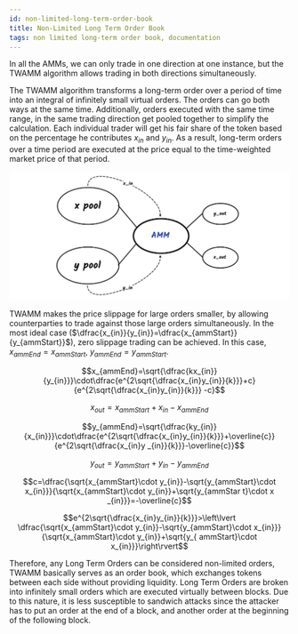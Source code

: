 ```yaml
---
id: non-limited-long-term-order-book
title: Non-Limited Long Term Order Book
tags: non limited long-term order book, documentation
---
```


In all the AMMs, we can only trade in one direction at one instance, but the TWAMM algorithm allows trading in both directions simultaneously.

The TWAMM algorithm transforms a long-term order over a period of time into an integral of infinitely small virtual orders. The orders can go both ways at the same time. Additionally, orders executed with the same time range, in the same trading direction get pooled together to simplify the calculation. Each individual trader will get his fair share of the token based on the percentage he contributes $x_{in}$ and $y_{in}$. As a result, long-term orders over a time period are executed at the price equal to the time-weighted market price of that period.

![](images/lt-swap-in-out.png)

TWAMM makes the price slippage for large orders smaller, by allowing counterparties to trade against those large orders simultaneously. In the most ideal case ($\dfrac{x_{in}}{y_{in}}=\dfrac{x_{ammStart}}{y_{ammStart}}$), zero slippage trading can be achieved. In this case, $x_{ammEnd}=x_{ammStart}$​, $y_{ammEnd}=y_{ammStart}$.

$$x_{ammEnd}=\sqrt{\dfrac{kx_{in}}{y_{in}}}\cdot\dfrac{e^{2\sqrt{\dfrac{x_{in}y_{in}}{k}}}+c}{e^{2\sqrt{\dfrac{x_{in}y_{in}}{k}}} -c}$$

$$x_{out}=x_{ammStart}+x_{in}-x_{ammEnd}$$

$$y_{ammEnd}=\sqrt{\dfrac{ky_{in}}{x_{in}}}\cdot\dfrac{e^{2\sqrt{\dfrac{x_{in}y_{in}}{k}}}+\overline{c}}{e^{2\sqrt{\dfrac{x_{in}y _{in}}{k}}}-\overline{c}}$$

$$y_{out}=y_{ammStart}+y_{in}-y_{ammEnd}$$

$$c=\dfrac{\sqrt{x_{ammStart}\cdot y_{in}}-\sqrt{y_{ammStart}\cdot x_{in}}}{\sqrt{x_{ammStart}\cdot y_{in}}+\sqrt{y_{ammStar t}\cdot x _{in}}}=-\overline{c}$$

$$e^{2\sqrt{\dfrac{x_{in}y_{in}}{k}}}>\left\lvert \dfrac{\sqrt{x_{ammStart}\cdot y_{in}}-\sqrt{y_{ammStart}\cdot x_{in}}}{\sqrt{x_{ammStart}\cdot y_{in}}+\sqrt{y_{ ammStart}\cdot x_{in}}}\right\rvert$$

Therefore, any Long Term Orders can be considered non-limited orders, TWAMM basically serves as an order book, which exchanges tokens between each side without providing liquidity. Long Term Orders are broken into infinitely small orders which are executed virtually between blocks. Due to this nature, it is less susceptible to sandwich attacks since the attacker has to put an order at the end of a block, and another order at the beginning of the following block.

